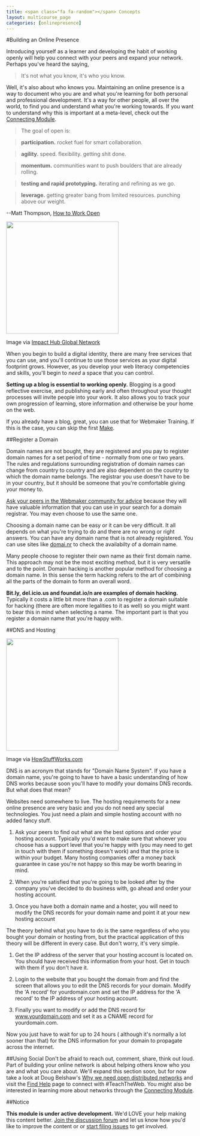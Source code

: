 ```yaml
---
title: <span class="fa fa-random"></span> Concepts
layout: multicourse_page
categories: [onlinepresence]
---
```


#Building an Online Presence

Introducing yourself as a learner and developing the habit of working openly will help you connect with your peers and expand your network. Perhaps you've heard the saying,

>It's not what you know, it's who you know.

Well, it's also about who knows you. Maintaining an online presence is a way to document who you are and what you're learning for both personal and professional development. It's a way for other people, all over the world, to find you and understand what you're working towards. If you want to understand why this is important at a meta-level, check out the [Connecting Module](http://training.webmakerprototypes.org/en/connecting/concepts/).

>The goal of open is:

>**participation.** rocket fuel for smart collaboration.

>**agility.** speed. flexibility. getting shit done.

>**momentum.** communities want to push boulders that are already rolling.

>**testing and rapid prototyping.** iterating and refining as we go.

>**leverage.** getting greater bang from limited resources. punching above our weight.

--Matt Thompson, [How to Work Open](http://openmatt.org/2011/04/06/how-to-work-open/)

<div class="attribution">
<a href="https://www.flickr.com/photos/thehub/3344202773/"><img src="https://c2.staticflickr.com/4/3607/3344202773_154217f0e4_z.jpg?zz=1" width="300px"></a>

<p>Image via <a href="https://www.flickr.com/photos/thehub/">Impact Hub Global Network</a>
</p>
</div>

When you begin to build a digital identity, there are many free services that you can use, and you'll continue to use those services as your digital footprint grows. However, as you develop your web literacy competencies and skills, you'll begin to *need* a space that you can control.

**Setting up a blog is essential to working openly.** Blogging is a good reflective exercise, and publishing early and often throughout your thought processes will invite people into your work. It also allows you to track your own progression of learning, store information and otherwise be your home on the web.

If you already have a blog, great, you can use that for Webmaker Training. If this is the case, you can skip the first [Make](http://training.webmakerprototypes.org/en/onlinepresence/make/).

##Register a Domain
  
Domain names are not bought, they are registered and you pay to register domain names for a set period of time - normally from one or two years. 
The rules and regulations surrounding registration of domain names can change from country to country and are also dependent on the country to which the domain name belongs. The registrar you use doesn't have to be in your country, but it should be someone that you're comfortable giving your money to.
     
[Ask your peers in the Webmaker community for advice](http://discourse.webmakerprototypes.org/category/training/connecting) because they will have valuable information that you can use in your search for a domain registrar. You may even choose to use the same one. 
 
Choosing a domain name can be easy or it can be very difficult. It all depends on what you're trying to do and there are no wrong or right answers. You can have any domain name that is not already registered. You can use sites like [domai.nr](https://domai.nr/) to check the availabilty of a domain name.

Many people choose to register their own name as their first domain name. This approach may not be the most exciting method, but it is very versatile and to the point. Domain hacking is another popular method for choosing a domain name. In this sense the term hacking refers to the art of combining all the parts of the domain to form an overall word. 

**Bit.ly, del.icio.us and foundat.io/n are examples of domain hacking.** Typically it costs a little bit more than a .com to register a domain suitable for hacking (there are often more legalities to it as well) so you might want to bear this in mind when selecting a name. The important part is that you register a domain name that you're happy with.

##DNS and Hosting
<div class="attribution">
<a href="http://s.hswstatic.com/gif/dns-rev-1.gif"><img src="http://s.hswstatic.com/gif/dns-rev-1.gif" width="300px"></a>

<p>Image via <a href="http://www.howstuffworks.com/dns.htm">HowStuffWorks.com</a>
</p>
</div>


DNS is an acronym that stands for "Domain Name System". If you have a domain name, you're going to have to have a basic understanding of how DNS works because soon you'll have to modify your domains DNS records. But what does that mean?

Websites need somewhere to live. The hosting requirements for a new online presence are very basic and you do not need any special technologies. You just need a plain and simple hosting account with no added fancy stuff.

1. Ask your peers to find out what are the best options and order your hosting account. Typically you'd want to make sure that whoever you choose has a support level that you're happy with (you may need to get in touch with them if something doesn't work) and that the price is within your budget. Many hosting companies offer a money back guarantee in case you're not happy so this may be worth bearing in mind.
     
2. When you're satisfied that you're going to be looked after by the company you've decided to do business with, go ahead and order your hosting account. 

3. Once you have both a domain name and a hoster, you will need to modify the DNS records for your domain name and point it at your new hosting account     
  
The theory behind what you have to do is the same regardless of who you bought your domain or hosting from, but the practical application of this theory will be different in every case. But don't worry, it's very simple. 

1. Get the IP address of the server that your hosting account is located on. You should have received this information from your host. Get in touch with them if you don't have it.

2. Login to the website that you bought the domain from and find the screen that allows you to edit the DNS records for your domain. Modify the 'A record' for yourdomain.com and set the IP address for the 'A record' to the IP address of your hosting account.

3. Finally you want to modify or add the DNS record for www.yourdomain.com and set it as a CNAME record for yourdomain.com.
     
Now you just have to wait for up to 24 hours ( although it's normally a lot sooner than that) for the DNS information for your domain to propagate across the internet. 

##Using Social
Don't be afraid to reach out, comment, share, think out loud. Part of building your online network is about helping others know who you are and what you care about. We'll expand this section soon, but for now take a look at Doug Belshaw's [Why we need open distributed networks](http://dougbelshaw.com/blog/2011/11/11/why-we-need-open-distributed-social-networks/) and visit the [Find Help](https://training.webmakerprototypes.org/en/help/) page to connect with #TeachTheWeb. You might also be interested in learning more about networks through the [Connecting Module](https://training.webmakerprototypes.org/en/connecting/concepts/).

##Notice
<div class="alert alert-info">
<strong>This module is under active development.</strong> We'd LOVE your help making this content better. <a href="http://discourse.webmakerprototypes.org/category/training/connecting">Join the discussion forum</a> and let us know how you'd like to improve the content or or <a href="https://github.com/mozilla/school-of-webmaking/issues">start filing issues</a> to get involved.
</div>